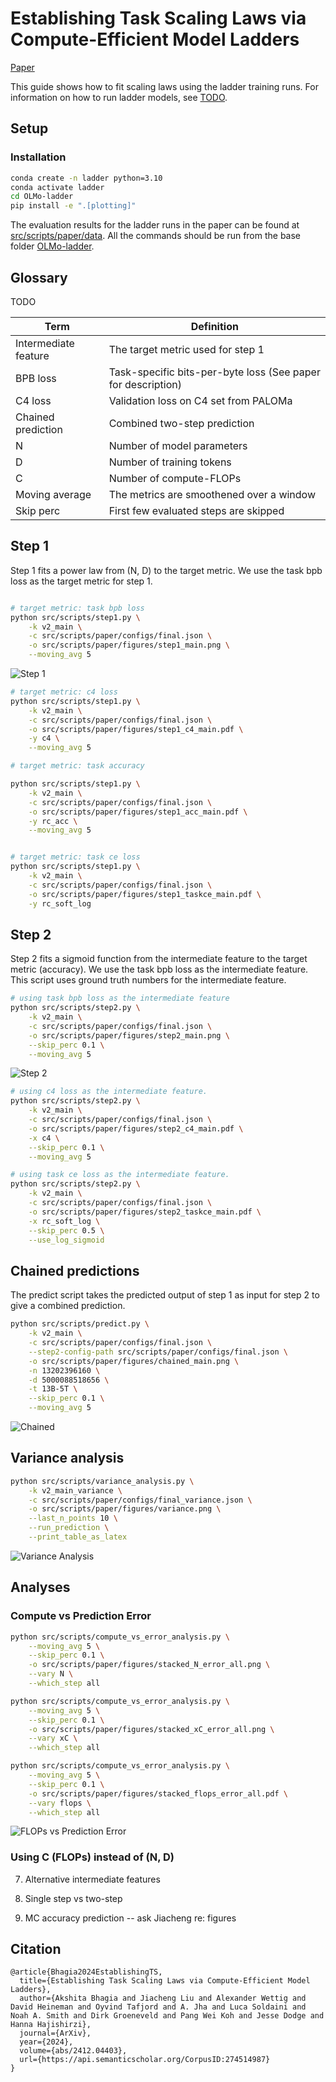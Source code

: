 
# Establishing Task Scaling Laws via Compute-Efficient Model Ladders

[Paper](https://arxiv.org/pdf/2412.04403)

This guide shows how to fit scaling laws using the ladder training runs. For information on how to run ladder models, see [TODO](link).

## Setup

### Installation

```bash
conda create -n ladder python=3.10
conda activate ladder
cd OLMo-ladder
pip install -e ".[plotting]"
```

The evaluation results for the ladder runs in the paper can be found at [src/scripts/paper/data](data). All the commands should be run from the base folder [OLMo-ladder](../../..).

## Glossary

TODO

| Term | Definition |
| ---- | ---------- |
| Intermediate feature | The target metric used for step 1|
| BPB loss | Task-specific bits-per-byte loss (See paper for description)| 
| C4 loss | Validation loss on C4 set from PALOMa|
| Chained prediction | Combined two-step prediction |
| N | Number of model parameters |
| D | Number of training tokens | 
| C | Number of compute-FLOPs |
| Moving average | The metrics are smoothened over a window |
| Skip perc | First few evaluated steps are skipped |



## Step 1

Step 1 fits a power law from (N, D) to the target metric. We use the task bpb loss as the target metric for step 1.

```bash

# target metric: task bpb loss
python src/scripts/step1.py \
    -k v2_main \
    -c src/scripts/paper/configs/final.json \
    -o src/scripts/paper/figures/step1_main.png \
    --moving_avg 5
```

![Step 1](figures/step1_main.png)


```bash
# target metric: c4 loss
python src/scripts/step1.py \
    -k v2_main \
    -c src/scripts/paper/configs/final.json \
    -o src/scripts/paper/figures/step1_c4_main.pdf \
    -y c4 \
    --moving_avg 5

# target metric: task accuracy

python src/scripts/step1.py \
    -k v2_main \
    -c src/scripts/paper/configs/final.json \
    -o src/scripts/paper/figures/step1_acc_main.pdf \
    -y rc_acc \
    --moving_avg 5


# target metric: task ce loss
python src/scripts/step1.py \
    -k v2_main \
    -c src/scripts/paper/configs/final.json \
    -o src/scripts/paper/figures/step1_taskce_main.pdf \
    -y rc_soft_log
```


## Step 2

Step 2 fits a sigmoid function from the intermediate feature to the target metric (accuracy). We use the task bpb loss as the intermediate feature. This script uses ground truth numbers for the intermediate feature.

```bash
# using task bpb loss as the intermediate feature
python src/scripts/step2.py \
    -k v2_main \
    -c src/scripts/paper/configs/final.json \
    -o src/scripts/paper/figures/step2_main.png \
    --skip_perc 0.1 \
    --moving_avg 5
```

![Step 2](figures/step2_main.png)


```bash
# using c4 loss as the intermediate feature.
python src/scripts/step2.py \
    -k v2_main \
    -c src/scripts/paper/configs/final.json \
    -o src/scripts/paper/figures/step2_c4_main.pdf \
    -x c4 \
    --skip_perc 0.1 \
    --moving_avg 5

# using task ce loss as the intermediate feature.
python src/scripts/step2.py \
    -k v2_main \
    -c src/scripts/paper/configs/final.json \
    -o src/scripts/paper/figures/step2_taskce_main.pdf \
    -x rc_soft_log \
    --skip_perc 0.5 \
    --use_log_sigmoid
```


## Chained predictions

The predict script takes the predicted output of step 1 as input for step 2 to give a combined prediction.

```bash
python src/scripts/predict.py \
    -k v2_main \
    -c src/scripts/paper/configs/final.json \
    --step2-config-path src/scripts/paper/configs/final.json \
    -o src/scripts/paper/figures/chained_main.png \
    -n 13202396160 \
    -d 5000088518656 \
    -t 13B-5T \
    --skip_perc 0.1 \
    --moving_avg 5
```

![Chained](figures/chained_main.png)

## Variance analysis 

```bash
python src/scripts/variance_analysis.py \
    -k v2_main_variance \
    -c src/scripts/paper/configs/final_variance.json \
    -o src/scripts/paper/figures/variance.png \
    --last_n_points 10 \
    --run_prediction \
    --print_table_as_latex
```

![Variance Analysis](figures/variance.png)


## Analyses

### Compute vs Prediction Error

```bash
python src/scripts/compute_vs_error_analysis.py \
    --moving_avg 5 \
    --skip_perc 0.1 \
    -o src/scripts/paper/figures/stacked_N_error_all.png \
    --vary N \
    --which_step all

python src/scripts/compute_vs_error_analysis.py \
    --moving_avg 5 \
    --skip_perc 0.1 \
    -o src/scripts/paper/figures/stacked_xC_error_all.png \
    --vary xC \
    --which_step all

python src/scripts/compute_vs_error_analysis.py \
    --moving_avg 5 \
    --skip_perc 0.1 \
    -o src/scripts/paper/figures/stacked_flops_error_all.pdf \
    --vary flops \
    --which_step all
```
![FLOPs vs Prediction Error](figures/stacked_flops_error_all.png)

### Using C (FLOPs) instead of (N, D)



7. Alternative intermediate features

8. Single step vs two-step

9. MC accuracy prediction -- ask Jiacheng re: figures


## Citation

```
@article{Bhagia2024EstablishingTS,
  title={Establishing Task Scaling Laws via Compute-Efficient Model Ladders},
  author={Akshita Bhagia and Jiacheng Liu and Alexander Wettig and David Heineman and Oyvind Tafjord and A. Jha and Luca Soldaini and Noah A. Smith and Dirk Groeneveld and Pang Wei Koh and Jesse Dodge and Hanna Hajishirzi},
  journal={ArXiv},
  year={2024},
  volume={abs/2412.04403},
  url={https://api.semanticscholar.org/CorpusID:274514987}
}
```